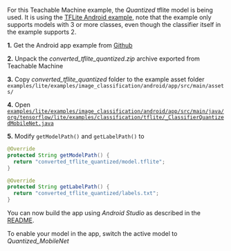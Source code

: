 For this Teachable Machine example, the _Quantized_ tflite model is being used.
It is using the [TFLite Android example](https://github.com/tensorflow/examples/tree/master/lite/examples/image_classification/android),
note that the example only supports models with 3 or more classes,
even though the classifier itself in the example supports 2.

**1.** Get the Android app example from [Github](https://github.com/tensorflow/examples/tree/master/lite/examples/image_classification/android)

**2.** Unpack the _converted_tflite_quantized.zip_ archive exported from Teachable Machine

**3.** Copy _converted_tflite_quantized_ folder to the example asset folder `examples/lite/examples/image_classification/android/app/src/main/assets/`

**4.** Open [`examples/lite/examples/image_classification/android/app/src/main/java/org/tensorflow/lite/examples/classification/tflite/_ClassifierQuantizedMobileNet.java`](https://github.com/tensorflow/examples/blob/master/lite/examples/image_classification/android/app/src/main/java/org/tensorflow/lite/examples/classification/tflite/ClassifierQuantizedMobileNet.java)

**5.** Modify `getModelPath()` and `getLabelPath()` to

```java
@Override
protected String getModelPath() {
  return "converted_tflite_quantized/model.tflite";
}

@Override
protected String getLabelPath() {
  return "converted_tflite_quantized/labels.txt";
}
```

You can now build the app using _Android Studio_ as described in the [README](https://github.com/tensorflow/examples/blob/master/lite/examples/image_classification/android/README.md).

To enable your model in the app, switch the active model to _Quantized_MobileNet_

